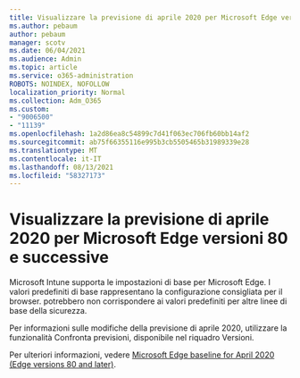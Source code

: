 ```yaml
---
title: Visualizzare la previsione di aprile 2020 per Microsoft Edge versioni 80 e successive
ms.author: pebaum
author: pebaum
manager: scotv
ms.date: 06/04/2021
ms.audience: Admin
ms.topic: article
ms.service: o365-administration
ROBOTS: NOINDEX, NOFOLLOW
localization_priority: Normal
ms.collection: Adm_O365
ms.custom:
- "9006500"
- "11139"
ms.openlocfilehash: 1a2d86ea8c54899c7d41f063ec706fb60bb14af2
ms.sourcegitcommit: ab75f66355116e995b3cb5505465b31989339e28
ms.translationtype: MT
ms.contentlocale: it-IT
ms.lasthandoff: 08/13/2021
ms.locfileid: "58327173"
---
```

# <a name="view-the-april-2020-baseline-for-microsoft-edge-versions-80-and-later"></a>Visualizzare la previsione di aprile 2020 per Microsoft Edge versioni 80 e successive

Microsoft Intune supporta le impostazioni di base per Microsoft Edge. I valori predefiniti di base rappresentano la configurazione consigliata per il browser. potrebbero non corrispondere ai valori predefiniti per altre linee di base della sicurezza.

Per informazioni sulle modifiche della previsione di aprile 2020, utilizzare la funzionalità Confronta previsioni, disponibile nel riquadro Versioni.

Per ulteriori informazioni, vedere [Microsoft Edge baseline for April 2020 (Edge versions 80 and later)](https://docs.microsoft.com/mem/intune/protect/security-baseline-settings-edge?pivots=edge-april-2020).